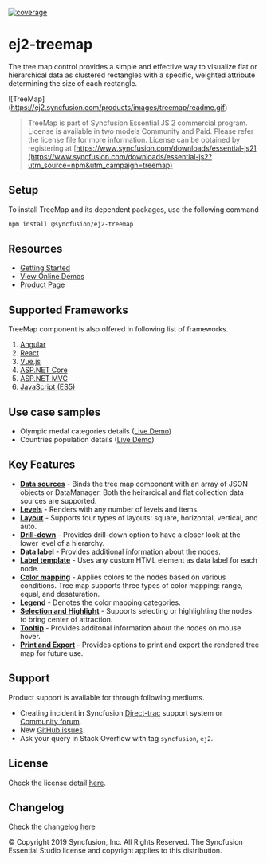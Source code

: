 [![coverage](http://ej2.syncfusion.com/badges/ej2-treemap/coverage.svg)](http://ej2.syncfusion.com/badges/ej2-treemap)

# ej2-treemap

The tree map control provides a simple and effective way to visualize flat or hierarchical data as clustered rectangles with a specific, weighted attribute determining the size of each rectangle.

![TreeMap] (https://ej2.syncfusion.com/products/images/treemap/readme.gif)

> TreeMap is part of Syncfusion Essential JS 2 commercial program. License is available in two models Community and Paid. Please refer the license file for more information. License can be obtained by registering at [https://www.syncfusion.com/downloads/essential-js2](https://www.syncfusion.com/downloads/essential-js2?utm_source=npm&utm_campaign=treemap)

## Setup

To install TreeMap and its dependent packages, use the following command

```sh
npm install @syncfusion/ej2-treemap
```

## Resources

* [Getting Started](https://ej2.syncfusion.com/documentation/treemap/getting-started.html?lang=typescript)
* [View Online Demos](https://ej2.syncfusion.com/demos/?utm_source=npm&utm_campaign=treemap#/material/treemap/default.html)
* [Product Page](https://www.syncfusion.com/products/javascript/treemap)

## Supported Frameworks

TreeMap component is also offered in following list of frameworks.

1. [Angular](https://www.npmjs.com/package/@syncfusion/ej2-ng-treemap?utm_source=npm&utm_campaign=treemap)
2. [React](https://www.npmjs.com/package/@syncfusion/ej2-react-treemap?utm_source=npm&utm_campaign=treemap)
3. [Vue.js](https://www.npmjs.com/package/@syncfusion/ej2-vue-treemap?utm_source=npm&utm_campaign=treemap)
4. [ASP.NET Core](https://aspdotnetcore.syncfusion.com/TreeMap/Default#/material)
5. [ASP.NET MVC](https://aspnetmvc.syncfusion.com/TreeMap/Default#/material)
6. [JavaScript (ES5)](https://www.syncfusion.com/products/javascript/treemap)

## Use case samples

* Olympic medal categories details ([Live Demo](https://ej2.syncfusion.com/demos/?utm_source=npm&utm_campaign=treemap#/material/treemap/customization.html))
* Countries population details ([Live Demo](https://ej2.syncfusion.com/demos/?utm_source=npm&utm_campaign=treemap#/material/treemap/drilldown.html))

## Key Features

* [**Data sources**](https://ej2.syncfusion.com/demos/?utm_source=npm&utm_campaign=treemap#/material/treemap/pie.html) - Binds the tree map component with an array of JSON objects or DataManager. Both the heirarcical and flat collection data sources are supported.
* [**Levels**](https://ej2.syncfusion.com/demos/?utm_source=npm&utm_campaign=treemap#/material/treemap/default.html) - Renders with any number of levels and items.
* [**Layout**](https://ej2.syncfusion.com/demos/?utm_source=npm&utm_campaign=treemap#/material/treemap/layout.html) - Supports four types of layouts: square, horizontal, vertical, and auto.
* [**Drill-down**](https://ej2.syncfusion.com/demos/?utm_source=npm&utm_campaign=treemap#/material/treemap/drilldown.html) - Provides drill-down option to have a closer look at the lower level of a hierarchy.
* [**Data label**](https://ej2.syncfusion.com/demos/?utm_source=npm&utm_campaign=treemap#/material/treemap/label.html) - Provides additional information about the nodes.
* [**Label template**](https://ej2.syncfusion.com/demos/?utm_source=npm&utm_campaign=treemap#/material/treemap/customization.html) - Uses any custom HTML element as data label for each node.
* [**Color mapping**](https://ej2.syncfusion.com/demos/?utm_source=npm&utm_campaign=treemap#/material/treemap/label.html) - Applies colors to the nodes based on various conditions. Tree map supports three types of color mapping: range, equal, and desaturation.
* [**Legend**](https://ej2.syncfusion.com/demos/?utm_source=npm&utm_campaign=treemap#/material/treemap/election.html) - Denotes the color mapping categories.
* [**Selection and Highlight**](https://ej2.syncfusion.com/demos/?utm_source=npm&utm_campaign=treemap#/material/treemap/selection.html) - Supports selecting or highlighting the nodes to bring center of attraction.
* [**Tooltip**](https://ej2.syncfusion.com/demos/?utm_source=npm&utm_campaign=treemap#/material/treemap/tooltip.html) - Provides additonal information about the nodes on mouse hover.
* [**Print and Export**](https://ej2.syncfusion.com/demos/?utm_source=npm&utm_campaign=treemap#/material/treemap/print.html) - Provides options to print and export the rendered tree map for future use.

## Support

Product support is available for through following mediums.

* Creating incident in Syncfusion [Direct-trac](https://www.syncfusion.com/support/directtrac/incidents?utm_source=npm&utm_campaign=treemap) support system or [Community forum](https://www.syncfusion.com/forums/essential-js2?utm_source=npm&utm_campaign=treemap).
* New [GitHub issues](https://github.com/syncfusion/ej2-javascript-ui-controls/issues).
* Ask your query in Stack Overflow with tag `syncfusion`, `ej2`.

## License

Check the license detail [here](https://github.com/syncfusion/ej2-javascript-ui-controls/blob/master/controls/treemap/license?utm_source=npm&utm_campaign=treemap).

## Changelog

Check the changelog [here](https://github.com/syncfusion/ej2-javascript-ui-controls/blob/master/controls/treemap/CHANGELOG.md?utm_source=npm&utm_campaign=treemap)

© Copyright 2019 Syncfusion, Inc. All Rights Reserved. The Syncfusion Essential Studio license and copyright applies to this distribution.